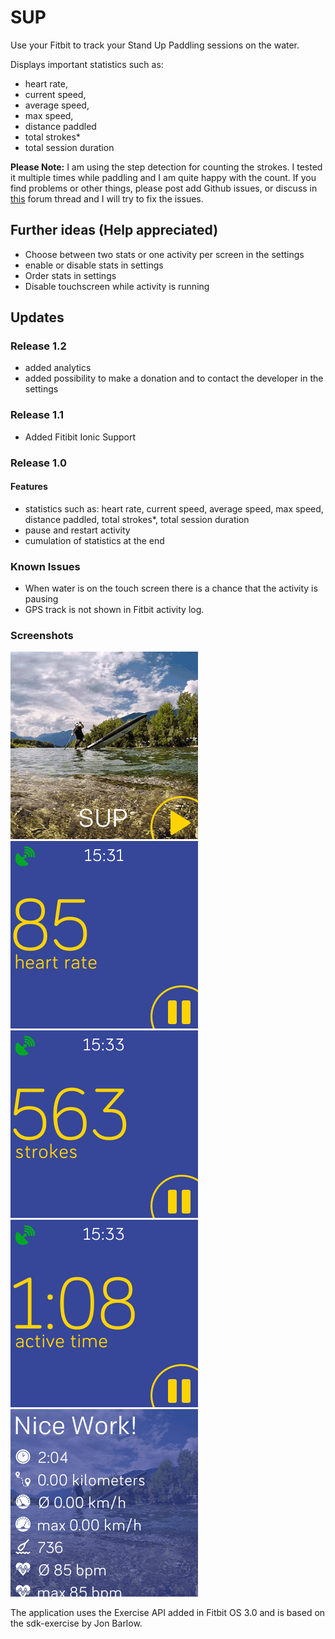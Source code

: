 # SUP

Use your Fitbit to track your Stand Up Paddling sessions on the water.

Displays important statistics such as:
- heart rate,
- current speed,
- average speed,
- max speed,
- distance paddled
- total strokes*
- total session duration

**Please Note:**
I am using the step detection for counting the strokes. I tested it multiple times while paddling and I am quite happy with the count.
If you find problems or other things, please post add Github issues, or discuss in [this](https://community.fitbit.com/t5/Fitbit-App-Gallery/SUP-Support/m-p/3169975#M7201) forum thread and I will try to fix the issues.

## Further ideas (Help appreciated)
- Choose between two stats or one activity per screen in the settings
- enable or disable stats in settings
- Order stats in settings
- Disable touchscreen while activity is running

## Updates
### Release 1.2
- added analytics
- added possibility to make a donation and to contact the developer in the settings

### Release 1.1
- Added Fitibit Ionic Support

### Release 1.0
#### Features
- statistics such as: heart rate, current speed, average speed, max speed, distance paddled, total strokes*, total session duration
- pause and restart activity
- cumulation of statistics at the end

### Known Issues
- When water is on the touch screen there is a chance that the activity is pausing
- GPS track is not shown in Fitbit activity log.

### Screenshots
![screenshot](/screenshots/versa-1.png)
![screenshot](/screenshots/versa-2.png)
![screenshot](/screenshots/versa-3.png)
![screenshot](/screenshots/versa-4.png)
![screenshot](/screenshots/versa-5.png)

The application uses the Exercise API added in Fitbit OS 3.0 and is based on the sdk-exercise by Jon Barlow.
